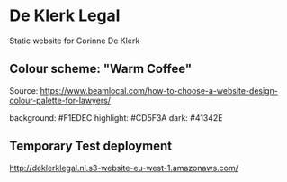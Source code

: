# De Klerk Legal
Static website for Corinne De Klerk

## Colour scheme: "Warm Coffee"
Source: https://www.beamlocal.com/how-to-choose-a-website-design-colour-palette-for-lawyers/

background: #F1EDEC
highlight: #CD5F3A
dark: #41342E

## Temporary Test deployment
http://deklerklegal.nl.s3-website-eu-west-1.amazonaws.com/
